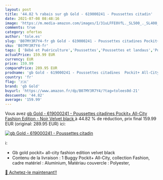 ```yaml
---
layout: post
title: '44.82 % rabais sur gb Gold - 619000241 - Poussettes citadin'
date: 2021-07-08 08:48:16
image: 'https://m.media-amazon.com/images/I/31uLFFE0VfL._SL500_._SL400_.jpg'
comments: true
category: ofertas
author: 'tole.es'
slug: 'B07MY3R7Y4-fr gb Gold - 619000241 - Poussettes citadines Pockit+ All-...'
sku: 'B07MY3R7Y4-fr'
tags: [ 'Bébé et Puériculture','Poussettes','Poussettes et landaus','Poussettes, landaus et accessoires','gb gold', ]
actualPrice: 159.99 EUR
currency: EUR
price: 159.99
comparePrice: 289.95 EUR
prodname: 'gb Gold - 619000241 - Poussettes citadines  Pockit+ All-City Fashion Edition  - Noir  Velvet black '
country: 'fr'
flag: '🇫🇷'
brand: 'gb Gold'
buyurl: 'https://www.amazon.fr/dp/B07MY3R7Y4/?tag=tolees0d-21'
descuento: '44.82'
average: '159.99'
---
```


Vous avez [gb Gold - 619000241 - Poussettes citadines  Pockit+ All-City Fashion Edition  - Noir  Velvet black ](https://www.amazon.fr/dp/B07MY3R7Y4/?tag=tolees0d-21)  à  44.82 % de réduction, prix final  159.99 EUR (original: 289.95 EUR) ici:

[![gb Gold - 619000241 - Poussettes citadin](https://m.media-amazon.com/images/I/31uLFFE0VfL._SL500_._SL400_.jpg)](https://www.amazon.fr/dp/B07MY3R7Y4/?tag=tolees0d-21)

ℹ️:

- Gb gold pockit+ all-city fashion edition velvet black
- Contenu de la livraison : 1 Buggy Pockit+ All-City, collection Fashion, cadre matériel : Aluminium, Matériau couvercle : Polyester,

[🛒 Achetez-le maintenant!!](https://www.amazon.fr/dp/B07MY3R7Y4/?tag=tolees0d-21)
